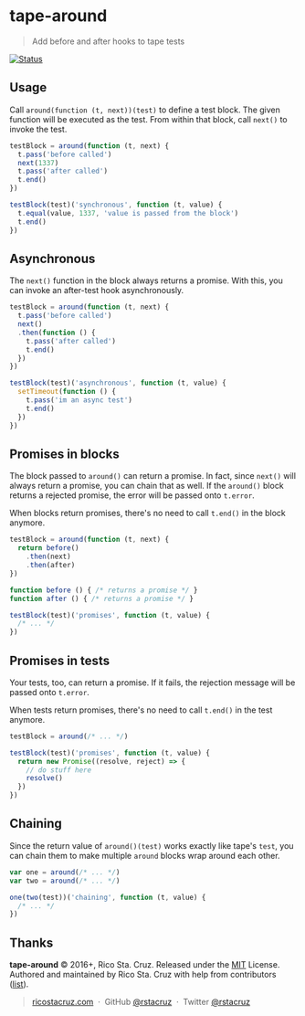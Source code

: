 # tape-around

> Add before and after hooks to tape tests

[![Status](https://travis-ci.org/rstacruz/tape-around.svg?branch=master)](https://travis-ci.org/rstacruz/tape-around "See test builds")

## Usage

Call `around(function (t, next))(test)` to define a test block. The given function will be executed as the test. From within that block, call `next()` to invoke the test.

```js
testBlock = around(function (t, next) {
  t.pass('before called')
  next(1337)
  t.pass('after called')
  t.end()
})

testBlock(test)('synchronous', function (t, value) {
  t.equal(value, 1337, 'value is passed from the block')
  t.end()
})
```

## Asynchronous

The `next()` function in the block always returns a promise. With this, you can invoke an after-test hook asynchronously.

```js
testBlock = around(function (t, next) {
  t.pass('before called')
  next()
  .then(function () {
    t.pass('after called')
    t.end()
  })
})

testBlock(test)('asynchronous', function (t, value) {
  setTimeout(function () {
    t.pass('im an async test')
    t.end()
  })
})
```

## Promises in blocks

The block passed to `around()` can return a promise. In fact, since `next()` will always return a promise, you can chain that as well. If the `around()` block returns a rejected promise, the error will be passed onto `t.error`.

When blocks return promises, there's no need to call `t.end()` in the block anymore.

```js
testBlock = around(function (t, next) {
  return before()
    .then(next)
    .then(after)
})

function before () { /* returns a promise */ }
function after () { /* returns a promise */ }

testBlock(test)('promises', function (t, value) {
  /* ... */
})
```

## Promises in tests

Your tests, too, can return a promise. If it fails, the rejection message will be passed onto `t.error`.

When tests return promises, there's no need to call `t.end()` in the test anymore.

```js
testBlock = around(/* ... */)

testBlock(test)('promises', function (t, value) {
  return new Promise((resolve, reject) => {
    // do stuff here
    resolve()
  })
})
```

## Chaining

Since the return value of `around()(test)` works exactly like tape's `test`, you can chain them to make multiple `around` blocks wrap around each other.

```js
var one = around(/* ... */)
var two = around(/* ... */)

one(two(test))('chaining', function (t, value) {
  /* ... */
})
```

## Thanks

**tape-around** © 2016+, Rico Sta. Cruz. Released under the [MIT] License.<br>
Authored and maintained by Rico Sta. Cruz with help from contributors ([list][contributors]).

> [ricostacruz.com](http://ricostacruz.com) &nbsp;&middot;&nbsp;
> GitHub [@rstacruz](https://github.com/rstacruz) &nbsp;&middot;&nbsp;
> Twitter [@rstacruz](https://twitter.com/rstacruz)

[MIT]: http://mit-license.org/
[contributors]: http://github.com/rstacruz/tape-around/contributors
